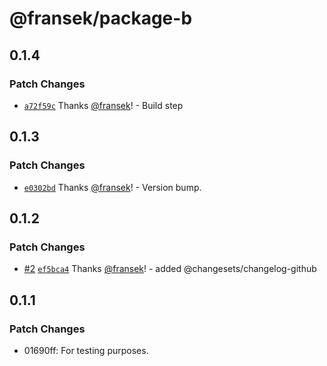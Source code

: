 # @fransek/package-b

## 0.1.4

### Patch Changes

- [`a72f59c`](https://github.com/fransek/package-monorepo-template/commit/a72f59c2b34402ef30be779bd29514fc55fe13f2) Thanks [@fransek](https://github.com/fransek)! - Build step

## 0.1.3

### Patch Changes

- [`e0302bd`](https://github.com/fransek/package-monorepo-template/commit/e0302bdd081d0ada4b9baf7d8c1a1a8cfa89aa77) Thanks [@fransek](https://github.com/fransek)! - Version bump.

## 0.1.2

### Patch Changes

- [#2](https://github.com/fransek/package-monorepo-template/pull/2) [`ef5bca4`](https://github.com/fransek/package-monorepo-template/commit/ef5bca4374c159143a3fdcca87151bdda061e413) Thanks [@fransek](https://github.com/fransek)! - added @changesets/changelog-github

## 0.1.1

### Patch Changes

- 01690ff: For testing purposes.
